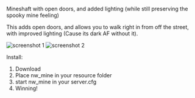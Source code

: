 Mineshaft with open doors, and added lighting (while still preserving the spooky mine feeling)

This adds open doors, and allows you to walk right in from off the street, with improved lighting (Cause its dark AF without it).

![screenshot 1](http://www.deathbringerrp.com/images/mine_1.jpg)
![screenshot 2](http://www.deathbringerrp.com/images/mine_2.jpg)

Install:

1) Download
2) Place nw_mine in your resource folder
3) start nw_mine in your server.cfg
4) Winning!
